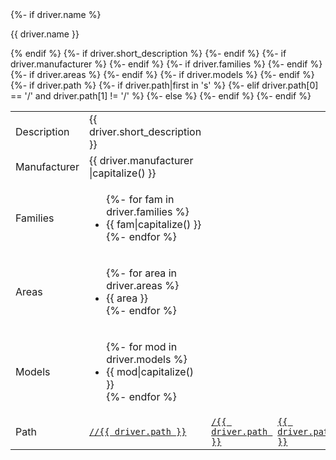   <tr class = "driver">
    {%- if driver.name %}
    <td><p>{{ driver.name }}<a name="{{ driver.name|replace(" ", "-")|replace("(", "")|replace(")", "")|lower() }}"></a></p><h3 class="add-link" style="display:none">{{ driver.name }}</h3></td>
    {% endif %}
    <td>
      <table class = "nested responsive">
        <colgroup>
        <col width="10%">
      </colgroup>
        <tbody class="list">
          {%- if driver.short_description %}
          <tr>
            <td>Description</td>
            <td>{{ driver.short_description }}</td>
          </tr>
          {%- endif %}
          {%- if driver.manufacturer %}
          <tr>
            <td>Manufacturer</td>
            <td>{{ driver.manufacturer |capitalize() }}</td>
          </tr>
          {%- endif %}
          {%- if driver.families %}
          <tr>
            <td>Families</td>
            <td>
              <ul class="comma-list">
                {%- for fam in driver.families %}
                <li>{{ fam|capitalize() }}</li>
                {%- endfor %}
              </ul>
            </td>
          </tr>
          {%- endif %}
          {%- if driver.areas %}
          <tr>
            <td>Areas</td>
            <td>
              <ul class="comma-list">
                {%- for area in driver.areas %}
                <li>{{ area }}</li>
                {%- endfor %}
              </ul>
            </td>
          </tr>
          {%- endif %}
          {%- if driver.models %}
          <tr>
            <td>Models</td>
            <td>
              <ul class="comma-list">
                {%- for mod in driver.models %}
                <li>{{ mod|capitalize() }}</li>
                {%- endfor %}
              </ul>
            </td>
          </tr>
          {%- endif %}
          {%- if driver.path %}
          <tr>
            <td>Path</td>
          {%- if driver.path|first in 's' %}
            <td><a href="{{ cs_url }}{{ driver.path }}"><code>//{{ driver.path }}</code></a></td>
          {%- elif driver.path[0] == '/' and driver.path[1] != '/' %}
            <td><a href="{{ cs_url }}{{ driver.path }}"><code>/{{ driver.path }}</code></a></td>
          {%- else %}
            <td><a href="{{ cs_url }}{{ driver.path }}"><code>{{ driver.path }}</code></a></td>
          {%- endif %}
          </tr>
          {%- endif %}
        </tbody>
      </table>
    </td>
  </tr>